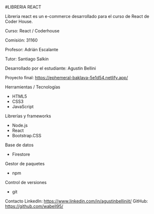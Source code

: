 #LIBRERIA REACT

Libreria react es un e-commerce desarrollado para el curso de React de Coder House.

Curso: React / Coderhouse

Comisión: 31160

Profesor: Adrián Escalante

Tutor: Santiago Salkin

Desarrollado por el estudiante: Agustin Bellini

Proyecto final: https://ephemeral-baklava-5e1d54.netlify.app/


Herramientas / Tecnologías

* HTML5
* CSS3
* JavaScript

Librerías y frameworks
* Node.js
* React
* Bootstrap.CSS

Base de datos
* Firestore

Gestor de paquetes
* npm

Control de versiones
* git

Contacto
LinkedIn: https://www.linkedin.com/in/agustinbelliniit/
GitHub: https://github.com/wabell95/
